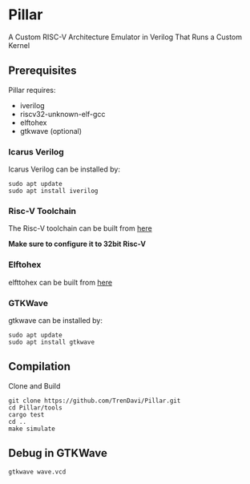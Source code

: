 # Pillar
A Custom RISC-V Architecture Emulator in Verilog That Runs a Custom Kernel

## Prerequisites
Pillar requires:

- iverilog
- riscv32-unknown-elf-gcc
- elftohex 
- gtkwave (optional)

### Icarus Verilog
Icarus Verilog can be installed by:
````
sudo apt update
sudo apt install iverilog
````
### Risc-V Toolchain
The Risc-V toolchain can be built from [here](https://github.com/riscv-collab/riscv-gnu-toolchain.git)

**Make sure to configure it to 32bit Risc-V**

### Elftohex
elfttohex can be built from [here](https://github.com/sifive/elf2hex)

### GTKWave
gtkwave can be installed by:
````
sudo apt update
sudo apt install gtkwave
````

## Compilation
Clone and Build
````
git clone https://github.com/TrenDavi/Pillar.git
cd Pillar/tools
cargo test
cd ..
make simulate
````

## Debug in GTKWave
````
gtkwave wave.vcd
````
